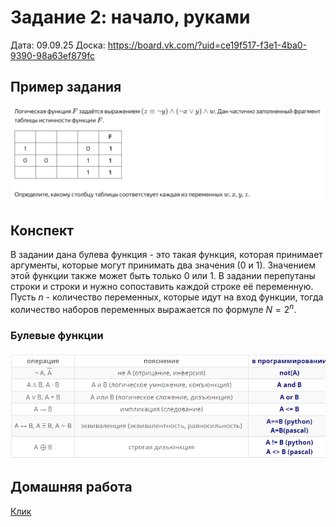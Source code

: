 # Задание 2: начало, руками

Дата: 09.09.25
Доска: https://board.vk.com/?uid=ce19f517-f3e1-4ba0-9390-98a63ef879fc

## Пример задания

![](../images/2025-09-10-01-35-58.png)

## Конспект
В задании дана булева функция - это такая функция, которая принимает аргументы, которые могут принимать два значения (0 и 1). Значением этой функции также может быть только 0 или 1. В задании перепутаны строки и строки и нужно сопоставить каждой строке её переменную. 
Пусть $n$ - количество переменных, которые идут на вход функции, тогда количество наборов переменных выражается по формуле $N = 2^n$. 

### Булевые функции 
![](../images/2025-09-10-01-44-35.png)


## Домашняя работа
[Клик](Homework.md)
